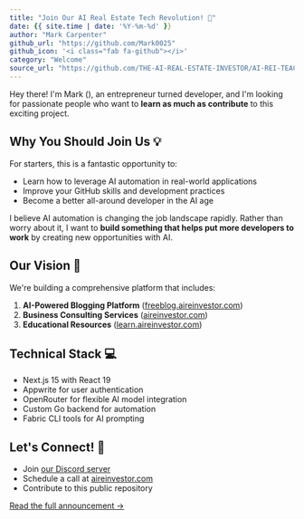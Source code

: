 ```yaml
---
title: "Join Our AI Real Estate Tech Revolution! 🚀"
date: {{ site.time | date: '%Y-%m-%d' }}
author: "Mark Carpenter"
github_url: "https://github.com/Mark0025"
github_icon: '<i class="fab fa-github"></i>'
category: "Welcome"
source_url: "https://github.com/THE-AI-REAL-ESTATE-INVESTOR/AI-REI-TEACHINGS/discussions/3#discussion-8179268"
---
```


Hey there! I'm Mark ([<i class="fab fa-github"></i>](https://github.com/Mark0025)), an entrepreneur turned developer, and I'm looking for passionate people who want to **learn as much as contribute** to this exciting project.

## Why You Should Join Us 💡

For starters, this is a fantastic opportunity to:
- Learn how to leverage AI automation in real-world applications
- Improve your GitHub skills and development practices
- Become a better all-around developer in the AI age

I believe AI automation is changing the job landscape rapidly. Rather than worry about it, I want to **build something that helps put more developers to work** by creating new opportunities with AI.

## Our Vision 🔭

We're building a comprehensive platform that includes:

1. **AI-Powered Blogging Platform** ([freeblog.aireinvestor.com](https://freeblog.aireinvestor.com))
2. **Business Consulting Services** ([aireinvestor.com](https://aireinvestor.com))
3. **Educational Resources** ([learn.aireinvestor.com](https://learn.aireinvestor.com))

## Technical Stack 💻

- Next.js 15 with React 19
- Appwrite for user authentication
- OpenRouter for flexible AI model integration
- Custom Go backend for automation
- Fabric CLI tools for AI prompting

## Let's Connect! 🤝

- Join [our Discord server](https://discord.com/channels/1356944582423613520/1356944583233372252)
- Schedule a call at [aireinvestor.com](https://aireinvestor.com)
- Contribute to this public repository

[Read the full announcement →](https://github.com/THE-AI-REAL-ESTATE-INVESTOR/AI-REI-TEACHINGS/discussions/3#discussion-8179268) 